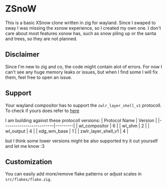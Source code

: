 # ZSnoW
This is a basic XSnow clone written in zig for wayland. 
Since I swaped to sway I was missing the xsnow experience, so I created my own one.
I don't care about most features xsnow has, such as snow piling up or the santa and trees,
so they are not planned.


## Disclaimer
Since I'm new to zig and co, the code might contain alot of errors.
For now I can't see any huge memory leaks or issues, but when I find some
I will fix them, feel free to open an issue.


## Support
Your wayland compositor has to support the `zwlr_layer_shell_v1` protocoll.
To check if yours does refer to [here](https://wayland.app/protocols/wlr-layer-shell-unstable-v1#compositor-support)

I am building against these protocoll versions:
| Protocol Name           | Version |
|-------------------------|---------|
| wl_compositor           | 6       |
| wl_shm                 | 2       |
| wl_output              | 4       |
| xdg_wm_base            | 1       |
| zwlr_layer_shell_v1    | 4       |

but I think some lower versions might be also supported try it out yourself and let me know :3

## Customization
You can easily add more/remove flake patterns or adjust scales in `src/flakes/flake.zig`.
